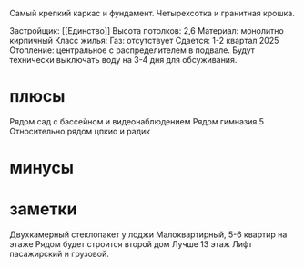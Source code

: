 Самый крепкий каркас и фундамент. Четырехсотка и гранитная крошка.

Застройщик: [[Единство]]
Высота потолков: 2,6
Материал: монолитно кирпичный
Класс жилья:
Газ: отсутствует
Сдается: 1-2 квартал 2025
Отопление: центральное с распределителем в подвале. Будут технически выключать воду на 3-4 дня для обсуживания.

# плюсы
Рядом сад с бассейном и видеонаблюдением
Рядом гимназия 5
Относительно рядом цпкио и радик
# минусы

# заметки
Двухкамерный стеклопакет у лоджи
Малоквартирный, 5-6 квартир на этаже
Рядом будет строится второй дом
Лучше 13 этаж
Лифт пасажирский и грузовой.